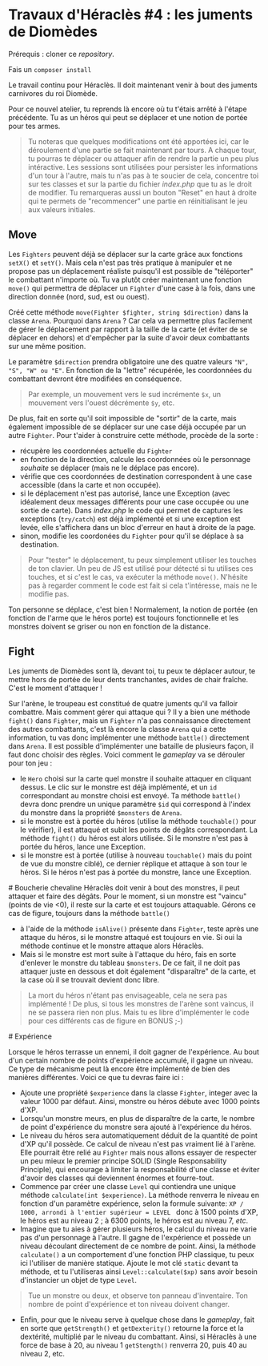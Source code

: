 # Travaux d'Héraclès #4 : les juments de Diomèdes
 
Prérequis : cloner ce *repository*.

Fais un `composer install`

Le travail continu pour Héraclès. Il doit maintenant venir à bout des juments carnivores du roi Diomède.

Pour ce nouvel atelier, tu reprends là encore où tu t'étais arrêté à l'étape précédente. Tu as un héros qui peut se déplacer et une notion de portée pour tes armes. 

> Tu noteras que quelques modifications ont été apportées ici, car le déroulement d'une partie se fait maintenant par tours. A chaque tour, tu pourras te déplacer ou attaquer afin de rendre la partie un peu plus intéractive. Les sessions sont utilisées pour persister les informations d'un tour à l'autre, mais tu n'as pas à te soucier de cela, concentre toi sur tes classes et sur la partie du fichier *index.php* que tu as le droit de modifier.
> Tu remarqueras aussi un bouton "Reset" en haut à droite qui te permets de "recommencer" une partie en réinitialisant le jeu aux valeurs initiales.

## Move
Les `Fighters` peuvent déjà se déplacer sur la carte grâce aux fonctions `setX()` et `setY()`. Mais cela n'est pas très pratique à manipuler et ne propose pas un déplacement réaliste puisqu'il est possible de "téléporter" le combattant n'importe où. 
Tu va plutôt créer maintenant une fonction `move()` qui permettra de déplacer un `Fighter` d'une case à la fois, dans une direction donnée (nord, sud, est ou ouest).

Créé cette méthode `move(Fighter $fighter, string $direction)` dans la classe `Arena`. Pourquoi dans `Arena` ? Car cela va permettre plus facilement de gérer le déplacement par rapport à la taille de la carte (et éviter de se déplacer en dehors) et d'empêcher par la suite d'avoir deux combattants sur une même position. 

Le paramètre `$direction` prendra obligatoire une des quatre valeurs `"N", "S", "W" ou "E"`. En fonction de la "lettre" récupérée, les coordonnées du combattant devront être modifiées en conséquence.
> Par exemple, un mouvement vers le sud incrémente `$x`, un mouvement vers l'ouest décrémente `$y`, etc.

De plus, fait en sorte qu'il soit impossible de "sortir" de la carte, mais également impossible de se déplacer sur une case déjà occupée par un autre `Fighter`. Pour t'aider à construire cette méthode, procède de la sorte : 
- récupère les coordonnées actuelle du `Fighter`
- en fonction de la direction, calcule les coordonnées où le personnage *souhaite* se déplacer (mais ne le déplace pas encore). 
- vérifie que ces coordonnées de destination correspondent à une case accessible (dans la carte et non occupée). 
- si le déplacement n'est pas autorisé, lance une Exception (avec idéalement deux messages différents pour une case occupée ou une sortie de carte). Dans *index.php* le code qui permet de captures les exceptions (`try/catch`) est déjà implémenté et si une exception est levée, elle s'affichera dans un bloc d'erreur en haut à droite de la page.
- sinon, modifie les coordonées du `Fighter` pour qu'il se déplace à sa destination.

> Pour "tester" le déplacement, tu peux simplement utiliser les touches de ton clavier. Un peu de JS est utilisé pour détecté si tu utilises ces touches, et si c'est le cas, va exécuter la méthode `move()`. N'hésite pas à regarder comment le code est fait si cela t'intéresse, mais ne le modifie pas. 

Ton personne se déplace, c'est bien ! Normalement, la notion de portée (en fonction de l'arme que le héros porte) est toujours fonctionnelle et les monstres doivent se griser ou non en fonction de la distance.

## Fight
Les juments de Diomèdes sont là, devant toi, tu peux te déplacer autour, te mettre hors de portée de leur dents tranchantes, avides de chair fraîche. C'est le moment d'attaquer !

Sur l'arène, le troupeau est constitué de quatre juments qu'il va falloir combattre. Mais comment gérer qui attaque qui ? Il y a bien une méthode `fight()` dans `Fighter`, mais un `Fighter` n'a pas connaissance directement des autres combattants, c'est là encore la classe `Arena` qui a cette information, tu vas donc implémenter une méthode `battle()` directement dans `Arena`. Il est possible d'implémenter une bataille de plusieurs façon, il faut donc choisir des règles. Voici comment le *gameplay* va se dérouler pour ton jeu :
- le `Hero` choisi sur la carte quel monstre il souhaite attaquer en cliquant dessus. Le clic sur le monstre est déjà implémenté, et un `id` correspondant au monstre choisi est envoyé. Ta méthode `battle()` devra donc prendre un unique paramètre `$id` qui correspond à l'index du monstre dans la propriété `$monsters` de `Arena`.
- si le monstre est à portée du héros (utilise la méthode `touchable()` pour le vérifier), il est attaqué et subit les points de dégâts correspondant. La méthode `fight()` du héros est alors utilisée. Si le monstre n'est pas à portée du héros, lance une Exception.
- si le monstre est à portée (utilise à nouveau `touchable()` mais du point de vue du monstre ciblé), ce dernier réplique et attaque à son tour le héros. Si le héros n'est pas à portée du monstre, lance une Exception. 

# Boucherie chevaline
Héraclès doit venir à bout des monstres, il peut attaquer et faire des dégâts. Pour le moment, si un monstre est "vaincu" (points de vie <0), il reste sur la carte et est toujours attaquable. Gérons ce cas de figure, toujours dans la méthode `battle()` 
- à l'aide de la méthode `isAlive()` présente dans `Fighter`, teste après une attaque du héros, si le monstre attaqué est toujours en vie. Si oui la méthode continue et le monstre attaque alors Héraclès. 
- Mais si le monstre est mort suite à l'attaque du héro, fais en sorte d'enlever le monstre du tableau `$monsters`. De ce fait, il ne doit pas attaquer juste en dessous et doit également "disparaître" de la carte, et la case où il se trouvait devient donc libre.

> La mort du héros n'étant pas envisageable, cela ne sera pas implémenté ! De plus, si tous les monstres de l'arène sont vaincus, il ne se passera rien non plus. Mais tu es libre d'implémenter le code pour ces différents cas de figure en BONUS ;-)

# Expérience

Lorsque le héros terrasse un ennemi, il doit gagner de l'expérience. Au bout d'un certain nombre de points d'expérience accumulé, il gagne un niveau. Ce type de mécanisme peut là encore être implémenté de bien des manières différentes. Voici ce que tu devras faire ici :
- Ajoute une propriété `$experience` dans la classe `Fighter`, integer avec la valeur 1000 par défaut. Ainsi, monstre ou héros débute avec 1000 points d'XP.
- Lorsqu'un monstre meurs, en plus de disparaître de la carte, le nombre de point d'expérience du monstre sera ajouté à l'expérience du héros.
- Le niveau du héros sera automatiquement déduit de la quantité de point d'XP qu'il possède. Ce calcul de niveau n'est pas vraiment lié à l'arène. Elle pourrait être relié au `Fighter` mais nous allons essayer de respecter un peu mieux le premier principe SOLID (Single Responsability Principle), qui encourage à limiter la responsabilité d'une classe et éviter d'avoir des classes qui deviennent énormes et fourre-tout. 
- Commence par créer une classe `Level` qui contiendra une unique méthode `calculate(int $experience)`. La méthode renverra le niveau en fonction d'un paramètre expérience, selon la formule suivante: `XP / 1000, arrondi à l'entier supérieur = LEVEL ` donc à 1500 points d'XP, le héros est au niveau 2 ; à 6300 points, le héros est au niveau 7, *etc*. 
- Imagine que tu aies à gérer plusieurs héros, le calcul du niveau ne varie pas d'un personnage à l'autre. Il gagne de l'expérience et possède un niveau découlant directement de ce nombre de point. Ainsi, la méthode `calculate()` a un comportement d'une fonction PHP classique, tu peux ici l'utiliser de manière statique. Ajoute le mot clé `static` devant ta méthode, et tu l'utiliseras ainsi `Level::calculate($xp)` sans avoir besoin d'instancier un objet de type `Level`.

> Tue un monstre ou deux, et observe ton panneau d'inventaire. Ton nombre de point d'expérience et ton niveau doivent changer.

- Enfin, pour que le niveau serve à quelque chose dans le *gameplay*, fait en sorte que `getStrength()` et `getDexterity()` retourne la force et la dextérité, multiplié par le niveau du combattant. Ainsi, si Héraclès à une force de base à 20, au niveau 1 `getStength()` renverra 20, puis 40 au niveau 2, etc.